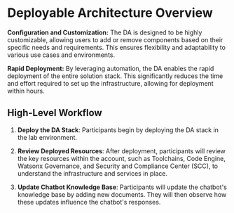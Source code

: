 # Deployable Architecture Overview

**Configuration and Customization:**
The DA is designed to be highly customizable, allowing users to add or remove components based on their specific needs and requirements. This ensures flexibility and adaptability to various use cases and environments.

**Rapid Deployment:**
By leveraging automation, the DA enables the rapid deployment of the entire solution stack. This significantly reduces the time and effort required to set up the infrastructure, allowing for deployment within hours.

## High-Level Workflow

1. **Deploy the DA Stack**: Participants begin by deploying the DA stack in the lab environment.

2. **Review Deployed Resources**: After deployment, participants will review the key resources within the account, such as Toolchains, Code Engine, Watsonx Governance, and Security and Compliance Center (SCC), to understand the infrastructure and services in place.

3. **Update Chatbot Knowledge Base**: Participants will update the chatbot's knowledge base by adding new documents. They will then observe how these updates influence the chatbot's responses.

